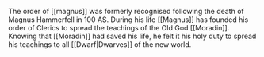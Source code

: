 The order of [[magnus]] was formerly recognised following the death of Magnus Hammerfell in 100 AS. During his life [[Magnus]] has founded his order of Clerics to spread the teachings of the Old God [[Moradin]]. Knowing that [[Moradin]] had saved his life, he felt it his holy duty to spread his teachings to all [[Dwarf|Dwarves]] of the new world.